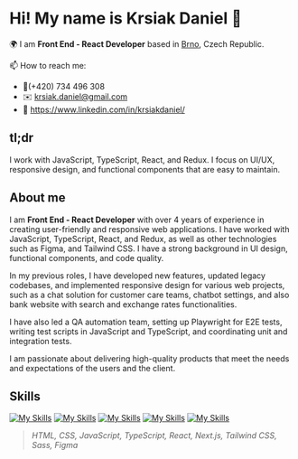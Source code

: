 # Hi! My name is Krsiak Daniel 👋

🌍 I am **Front End - React Developer** based in [Brno](https://maps.app.goo.gl/c4RBRzGN59uksowh8), Czech Republic.

📫 How to reach me:

- 📱(+420) 734 496 308
- ✉️ krsiak.daniel@gmail.com
- 💬 <https://www.linkedin.com/in/krsiakdaniel/>

## tl;dr
I work with JavaScript, TypeScript, React, and Redux. I focus on UI/UX, responsive design, and functional components that are easy to maintain.

## About me

I am **Front End - React Developer** with over 4 years of experience in creating user-friendly and responsive web applications. I have worked with JavaScript, TypeScript, React, and Redux, as well as other technologies such as Figma, and Tailwind CSS. I have a strong background in UI design, functional components, and code quality.

In my previous roles, I have developed new features, updated legacy codebases, and implemented responsive design for various web projects, such as a chat solution for customer care teams, chatbot settings, and also bank website with search and exchange rates functionalities. 

I have also led a QA automation team, setting up Playwright for E2E tests, writing test scripts in JavaScript and TypeScript, and coordinating unit and integration tests. 

I am passionate about delivering high-quality products that meet the needs and expectations of the users and the client.

## Skills

[![My Skills](https://skillicons.dev/icons?i=html,css)](https://skillicons.dev) 
[![My Skills](https://skillicons.dev/icons?i=js,ts)](https://skillicons.dev)
[![My Skills](https://skillicons.dev/icons?i=react,next)](https://skillicons.dev)
[![My Skills](https://skillicons.dev/icons?i=tailwind,scss)](https://skillicons.dev)
[![My Skills](https://skillicons.dev/icons?i=figma)](https://skillicons.dev)

> _HTML, CSS, JavaScript, TypeScript, React, Next.js, Tailwind CSS, Sass, Figma_
